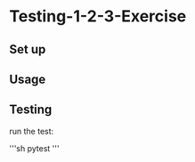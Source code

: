 # Testing-1-2-3-Exercise

## Set up





## Usage




## Testing


run the test:


'''sh
pytest
'''
